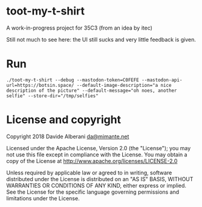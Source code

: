 # toot-my-t-shirt

A work-in-progress project for 35C3 (from an idea by itec)

Still not much to see here: the UI still sucks and very little feedback is given.


# Run

```
./toot-my-t-shirt --debug --mastodon-token=C0FEFE --mastodon-api-url=https://botsin.space/ --default-image-description="a nice description of the picture" --default-message="oh noes, another selfie" --store-dir="/tmp/selfies"
```

# License and copyright

Copyright 2018 Davide Alberani <da@mimante.net>

Licensed under the Apache License, Version 2.0 (the "License");
you may not use this file except in compliance with the License.
You may obtain a copy of the License at http://www.apache.org/licenses/LICENSE-2.0

Unless required by applicable law or agreed to in writing, software
distributed under the License is distributed on an "AS IS" BASIS,
WITHOUT WARRANTIES OR CONDITIONS OF ANY KIND, either express or implied.
See the License for the specific language governing permissions and
limitations under the License.

